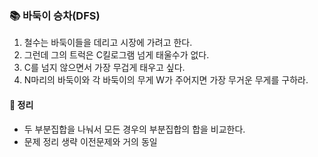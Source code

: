 ### 📚 바둑이 승차(DFS)
1. 철수는 바둑이들을 데리고 시장에 가려고 한다.
2. 그런데 그의 트럭은 C킬로그램 넘게 태울수가 없다.
3. C를 넘지 않으면서 가장 무겁게 태우고 싶다.
4. N마리의 바둑이와 각 바둑이의 무게 W가 주어지면 가장 무거운 무게를 구하라.

#### 🎯 정리
- 두 부분집합을 나눠서 모든 경우의 부분집합의 합을 비교한다.
- 문제 정리 생략 이전문제와 거의 동일

